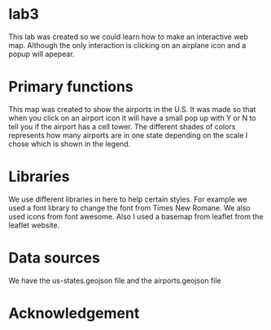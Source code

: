 # lab3

This lab was created so we could learn how to make an interactive web map. Although the only interaction is clicking on an airplane icon and a popup will apepear.

# Primary functions

This map was created to show the airports in the U.S.
It was made so that when you click on an airport icon it will have a small pop up with Y or N to tell you if the airport has a cell tower. The different shades of colors represents how many airports are in one state depending on the scale I chose which is shown in the legend.

# Libraries

We use different libraries in here to help certain styles. For example we used a font library to change the font from Times New Romane. We also used icons from font awesome. Also I used a basemap from leaflet from the leaflet website. 

# Data sources

We have the us-states.geojson file and the airports.geojson file

# Acknowledgement
